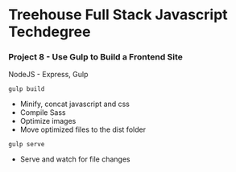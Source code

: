 # Treehouse Full Stack Javascript Techdegree
### Project 8 - Use Gulp to Build a Frontend Site

NodeJS - Express, Gulp

`gulp build`

* Minify, concat javascript and css
* Compile Sass
* Optimize images
* Move optimized files to the dist folder

`gulp serve`

* Serve and watch for file changes

